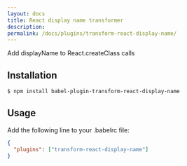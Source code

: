 ```yaml
---
layout: docs
title: React display name transformer
description:
permalink: /docs/plugins/transform-react-display-name/
---
```


Add displayName to React.createClass calls

## Installation

```sh
$ npm install babel-plugin-transform-react-display-name
```

## Usage

Add the following line to your .babelrc file:

```json
{
  "plugins": ["transform-react-display-name"]
}
```
